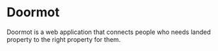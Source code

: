# Doormot
Doormot is a web application that connects people who needs landed property to the right property for them.
